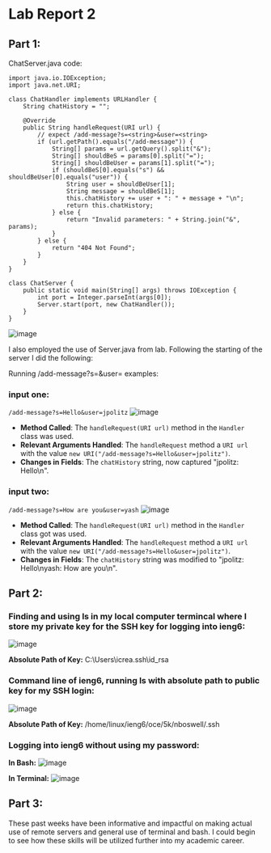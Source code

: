 # Lab Report 2

## Part 1:
ChatServer.java code:
~~~
import java.io.IOException;
import java.net.URI;

class ChatHandler implements URLHandler {
    String chatHistory = "";

    @Override
    public String handleRequest(URI url) {
        // expect /add-message?s=<string>&user=<string>
        if (url.getPath().equals("/add-message")) {
            String[] params = url.getQuery().split("&");
            String[] shouldBeS = params[0].split("=");
            String[] shouldBeUser = params[1].split("=");
            if (shouldBeS[0].equals("s") && shouldBeUser[0].equals("user")) {
                String user = shouldBeUser[1];
                String message = shouldBeS[1];
                this.chatHistory += user + ": " + message + "\n";
                return this.chatHistory;
            } else {
                return "Invalid parameters: " + String.join("&", params);
            }
        } else {
            return "404 Not Found";
        }
    }
}

class ChatServer {
    public static void main(String[] args) throws IOException {
        int port = Integer.parseInt(args[0]);
        Server.start(port, new ChatHandler());
    }
}
~~~
![image](https://github.com/nigelboswell/cse15l-lab-reports/assets/146788276/aa8c9d54-6f37-44fa-a1d8-c8eddbd99a44)

I also employed the use of Server.java from lab. Following the starting of the server I did the following:

Running /add-message?s=<string>&user=<string> examples:

### input one: 
`/add-message?s=Hello&user=jpolitz`
![image](https://github.com/nigelboswell/cse15l-lab-reports/assets/146788276/3c52c175-35d5-48a6-a70d-c073f6586471)
- **Method Called**: The `handleRequest(URI url)` method in the `Handler` class was used.
- **Relevant Arguments Handled**: The `handleRequest` method a `URI url` with the value `new URI("/add-message?s=Hello&user=jpolitz")`.
- **Changes in Fields**: The `chatHistory` string, now captured "jpolitz: Hello\n".

### input two: 
`/add-message?s=How are you&user=yash`
![image](https://github.com/nigelboswell/cse15l-lab-reports/assets/146788276/11613e25-e7ad-4207-8856-9b2099b09796)
- **Method Called**: The `handleRequest(URI url)` method in the `Handler` class got was used.
- **Relevant Arguments Handled**: The `handleRequest` method a `URI url` with the value `new URI("/add-message?s=Hello&user=jpolitz")`.
- **Changes in Fields**: The `chatHistory` string was modified to "jpolitz: Hello\nyash: How are you\n".
  
## Part 2:
### Finding and using ls in my local computer termincal where I store my private key for the SSH key for logging into ieng6:
![image](https://github.com/nigelboswell/cse15l-lab-reports/assets/146788276/5cb74f93-246b-4513-8b49-af7b79fcf32d)

**Absolute Path of Key:** C:\Users\icrea\.ssh\id_rsa

### Command line of ieng6, running ls with absolute path to public key for my SSH login:
![image](https://github.com/nigelboswell/cse15l-lab-reports/assets/146788276/be22aa3d-ef5c-4f33-95bb-4ab82081239a)

**Absolute Path of Key:** /home/linux/ieng6/oce/5k/nboswell/.ssh

### Logging into ieng6 without using my password:

**In Bash:**
![image](https://github.com/nigelboswell/cse15l-lab-reports/assets/146788276/de3d1f48-1222-4f57-8ae7-66acb734d2a5)

**In Terminal:**
![image](https://github.com/nigelboswell/cse15l-lab-reports/assets/146788276/74d6997d-81ff-4252-b6ce-fdff449fa7a3)


## Part 3:

These past weeks have been informative and impactful on making actual use of remote servers and general use of terminal and bash. 
I could begin to see how these skills will be utilized further into my academic career.
